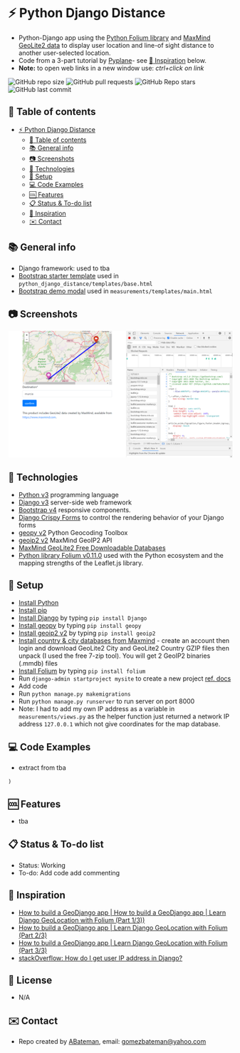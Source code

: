 # :zap: Python Django Distance

* Python-Django app using the [Python Folium library](https://pypi.org/project/folium/) and [MaxMind GeoLite2 data](https://dev.maxmind.com/geoip/geoip2/geolite2/) to display user location and line-of sight distance to another user-selected location.
* Code from a 3-part tutorial by [Pyplane](https://www.youtube.com/channel/UCQtHyVB4O4Nwy1ff5qQnyRw)- see [:clap: Inspiration](#clap-inspiration) below.
* **Note:** to open web links in a new window use: _ctrl+click on link_

![GitHub repo size](https://img.shields.io/github/repo-size/AndrewJBateman/python-django-distance?style=plastic)
![GitHub pull requests](https://img.shields.io/github/issues-pr/AndrewJBateman/python-django-distance?style=plastic)
![GitHub Repo stars](https://img.shields.io/github/stars/AndrewJBateman/python-django-distance?style=plastic)
![GitHub last commit](https://img.shields.io/github/last-commit/AndrewJBateman/python-django-distance?style=plastic)

## :page_facing_up: Table of contents

* [:zap: Python Django Distance](#zap-python-django-distance)
	* [:page_facing_up: Table of contents](#page_facing_up-table-of-contents)
	* [:books: General info](#books-general-info)
	* [:camera: Screenshots](#camera-screenshots)
	* [:signal_strength: Technologies](#signal_strength-technologies)
	* [:floppy_disk: Setup](#floppy_disk-setup)
	* [:computer: Code Examples](#computer-code-examples)
	* [:cool: Features](#cool-features)
	* [:clipboard: Status & To-do list](#clipboard-status--to-do-list)
	* [:clap: Inspiration](#clap-inspiration)
	* [:envelope: Contact](#envelope-contact)

## :books: General info

* Django framework: used to tba
* [Bootstrap starter template](https://getbootstrap.com/docs/4.5/getting-started/introduction/) used in `python_django_distance/templates/base.html`
* [Bootstrap demo modal](https://getbootstrap.com/docs/4.5/getting-started/introduction/) used in `measurements/templates/main.html`

## :camera: Screenshots

![screen print](./img/map.png)

## :signal_strength: Technologies

* [Python v3](https://www.python.org/) programming language
* [Django v3](https://www.djangoproject.com/) server-side web framework
* [Bootstrap v4](https://getbootstrap.com/) responsive components.
* [Django Crispy Forms](https://django-crispy-forms.readthedocs.io/en/latest/#) to control the rendering behavior of your Django forms
* [geopy v2](https://pypi.org/project/geopy/) Python Geocoding Toolbox
* [geoip2 v2](https://pypi.org/project/geoip2/) MaxMind GeoIP2 API
* [MaxMind GeoLite2 Free Downloadable Databases](https://dev.maxmind.com/geoip/geoip2/geolite2/)
* [Python library Folium v0.11.0](https://pypi.org/project/folium/) used with the Python ecosystem and the mapping strengths of the Leaflet.js library.

## :floppy_disk: Setup

* [Install Python](https://docs.python-guide.org/starting/installation/)
* [Install pip](https://docs.python-guide.org/dev/virtualenvs/#installing-pipenv)
* [Install Django](https://docs.djangoproject.com/en/3.1/howto/windows/) by typing `pip install Django`
* [Install geopy](https://pypi.org/project/geopy/) by typing `pip install geopy`
* [Install geoip2 v2](https://pypi.org/project/geoip2/) by typing `pip install geoip2`
* [Install country & city databases from Maxmind](https://www.maxmind.com/en/home) - create an account then login and download GeoLite2 City and GeoLite2 Country GZIP files then unpack (I used the free 7-zip tool). You will get 2 GeoIP2 binaries (.mmdb) files
* [Install Folium](https://pypi.org/project/folium/) by typing `pip install folium`
* Run `django-admin startproject mysite` to create a new project [ref. docs](https://docs.djangoproject.com/en/3.1/intro/tutorial01/)
* Add code
* Run `python manage.py makemigrations`
* Run `python manage.py runserver` to run server on port 8000
* Note: I had to add my own IP address as a variable in `measurements/views.py` as the helper function just returned a network IP address `127.0.0.1` which not give coordinates for the map database.

## :computer: Code Examples

* extract from tba

```python
)
```

## :cool: Features

* tba

## :clipboard: Status & To-do list

* Status: Working
* To-do: Add code add commenting

## :clap: Inspiration

* [How to build a GeoDjango app | How to build a GeoDjango app | Learn Django GeoLocation with Folium (Part 1/3))](https://www.youtube.com/watch?v=_KIMevaubfQ)
* [How to build a GeoDjango app | Learn Django GeoLocation with Folium (Part 2/3)](https://www.youtube.com/watch?v=MOKEB3EjP3Y)
* [How to build a GeoDjango app | Learn Django GeoLocation with Folium (Part 3/3)](https://www.youtube.com/watch?v=8mCGYhQ5azg)
* [stackOverflow: How do I get user IP address in Django?](https://stackoverflow.com/questions/4581789/how-do-i-get-user-ip-address-in-django)

## :file_folder: License

* N/A

## :envelope: Contact

* Repo created by [ABateman](https://github.com/AndrewJBateman), email: gomezbateman@yahoo.com
